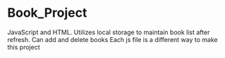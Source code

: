 # Book_Project
JavaScript and HTML. Utilizes local storage to maintain book list after refresh. Can add and delete books
Each js file is a different way to make this project
